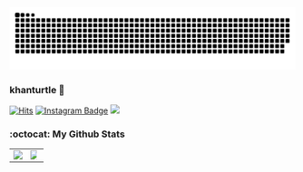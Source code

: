 ![snake gif](https://github.com/khanturtle/khanturtle/blob/output/github-contribution-grid-snake.svg)
### khanturtle 👋
[![Hits](https://hits.seeyoufarm.com/api/count/incr/badge.svg?url=https%3A%2F%2Fgithub.com%2Fkhanturtle&count_bg=%23EB8B10&title_bg=%23684327&icon=&icon_color=%23E7E7E7&title=VISIT&edge_flat=false)](https://github.com/khanturtle) 
[![Instagram Badge](https://img.shields.io/badge/Instagram-9c38d1?style=flat&logo=Instagram&logoColor=white)](https://www.instagram.com/barrel_prooof)
<a href="https://velog.io/@khanturtle"><img src="https://img.shields.io/badge/velog-20C997?style=flat&logo=velog&logoColor=white"></a>



### :octocat: My Github Stats
<table id="stats">
  <tr>
    <td valign="top" width="50%"><img src="https://github-readme-stats.vercel.app/api?username=khanturtle&theme=vue&show_icons=true&hide=stars" align="left" style="width: 120%" /></td>
    <td valign="top" width="50%"><img src="https://github-readme-stats.vercel.app/api/top-langs/?username=khanturtle&layout=compact" align="left" style="width: 68%" /></td>
  </tr>
</table>


